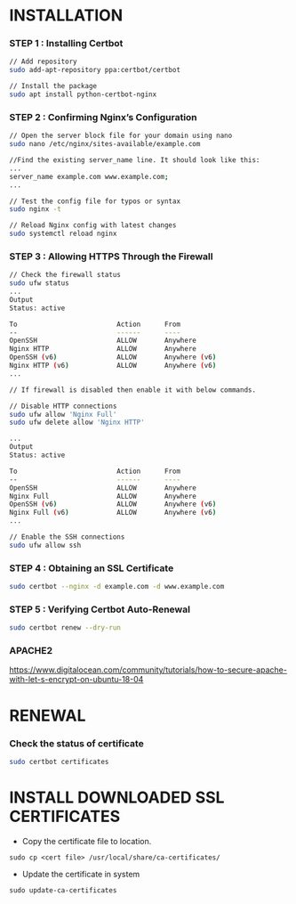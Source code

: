 # INSTALLATION

### STEP 1 : Installing Certbot
```bash
// Add repository
sudo add-apt-repository ppa:certbot/certbot

// Install the package
sudo apt install python-certbot-nginx
```

### STEP 2 : Confirming Nginx’s Configuration
```bash
// Open the server block file for your domain using nano
sudo nano /etc/nginx/sites-available/example.com

//Find the existing server_name line. It should look like this:
...
server_name example.com www.example.com;
...

// Test the config file for typos or syntax
sudo nginx -t

// Reload Nginx config with latest changes
sudo systemctl reload nginx
```

### STEP 3 : Allowing HTTPS Through the Firewall
```bash
// Check the firewall status
sudo ufw status
...
Output
Status: active

To                         Action      From
--                         ------      ----
OpenSSH                    ALLOW       Anywhere                  
Nginx HTTP                 ALLOW       Anywhere                  
OpenSSH (v6)               ALLOW       Anywhere (v6)             
Nginx HTTP (v6)            ALLOW       Anywhere (v6)
...

// If firewall is disabled then enable it with below commands.

// Disable HTTP connections
sudo ufw allow 'Nginx Full'
sudo ufw delete allow 'Nginx HTTP'

...
Output
Status: active

To                         Action      From
--                         ------      ----
OpenSSH                    ALLOW       Anywhere
Nginx Full                 ALLOW       Anywhere
OpenSSH (v6)               ALLOW       Anywhere (v6)
Nginx Full (v6)            ALLOW       Anywhere (v6)
...

// Enable the SSH connections
sudo ufw allow ssh
```

### STEP 4 : Obtaining an SSL Certificate
```bash
sudo certbot --nginx -d example.com -d www.example.com
```

### STEP 5 : Verifying Certbot Auto-Renewal
```bash
sudo certbot renew --dry-run

```

### APACHE2
https://www.digitalocean.com/community/tutorials/how-to-secure-apache-with-let-s-encrypt-on-ubuntu-18-04


# RENEWAL
### Check the status of certificate
```bash
sudo certbot certificates
```

# INSTALL DOWNLOADED SSL CERTIFICATES
- Copy the certificate file to location.
```
sudo cp <cert file> /usr/local/share/ca-certificates/
```
- Update the certificate in system
```
sudo update-ca-certificates
```
